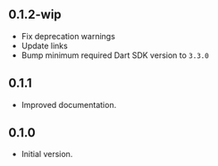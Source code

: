 ## 0.1.2-wip

- Fix deprecation warnings
- Update links
- Bump minimum required Dart SDK version to `3.3.0`

## 0.1.1

- Improved documentation.

## 0.1.0

- Initial version.
